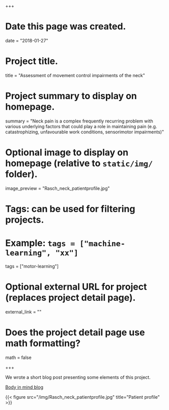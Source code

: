 +++
# Date this page was created.
date = "2018-01-27"

# Project title.
title = "Assessment of movement control impairments of the neck"

# Project summary to display on homepage.
summary = "Neck pain is a complex frequently recurring problem with various underlying factors that could play a role in maintaining pain (e.g. catastrophizing, unfavourable work conditions, sensorimotor impairments)"

# Optional image to display on homepage (relative to `static/img/` folder).
image_preview = "Rasch_neck_patientprofile.jpg"

# Tags: can be used for filtering projects.
# Example: `tags = ["machine-learning", "xx"]`
tags = ["motor-learning"]

# Optional external URL for project (replaces project detail page).
external_link = ""

# Does the project detail page use math formatting?
math = false


+++


We wrote a short blog post presenting some elements of this project.

[Body in mind blog](https://bodyinmind.org/movement-control-impairments-neck/)

{{< figure src="/img/Rasch_neck_patientprofile.jpg" title="Patient profile" >}}

